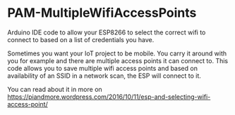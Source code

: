 # PAM-MultipleWifiAccessPoints

Arduino IDE code to allow your ESP8266 to select the correct wifi to connect to based on a list of credentials you have.

Sometimes you want your IoT project to be mobile. You carry it around with you for example and there are multiple access points it can connect to. This code allows you to save multiple wifi access points and based on availability of an SSID in a network scan, the ESP will connect to it.

You can read about it in more on https://piandmore.wordpress.com/2016/10/11/esp-and-selecting-wifi-access-point/
